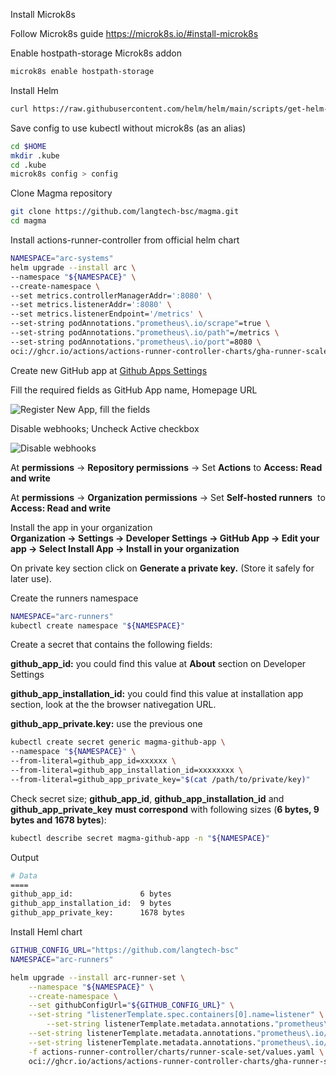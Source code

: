 Install Microk8s

Follow Microk8s guide
https://microk8s.io/#install-microk8s

Enable hostpath-storage Microk8s addon

```bash
microk8s enable hostpath-storage
```
    
Install Helm

```bash
curl https://raw.githubusercontent.com/helm/helm/main/scripts/get-helm-3 | bash 
```

Save config to use kubectl without microk8s (as an alias)
    
```bash
cd $HOME
mkdir .kube
cd .kube
microk8s config > config
```
    
Clone Magma repository

```bash
git clone https://github.com/langtech-bsc/magma.git
cd magma
```

Install actions-runner-controller from official helm chart

```bash
NAMESPACE="arc-systems"
helm upgrade --install arc \
--namespace "${NAMESPACE}" \
--create-namespace \
--set metrics.controllerManagerAddr=':8080' \
--set metrics.listenerAddr=':8080' \
--set metrics.listenerEndpoint='/metrics' \
--set-string podAnnotations."prometheus\.io/scrape"=true \
--set-string podAnnotations."prometheus\.io/path"=/metrics \
--set-string podAnnotations."prometheus\.io/port"=8080 \
oci://ghcr.io/actions/actions-runner-controller-charts/gha-runner-scale-set-controller
```

Create new GitHub app at [Github Apps Settings](https://github.com/organizations/langtech-bsc/settings/apps/new)

Fill the required fields as GitHub App name, Homepage URL

![Register New App, fill the fields](https://github.com/user-attachments/assets/36cf9906-4d86-48a2-b2a0-f38c6d1531f7)


Disable webhooks; Uncheck Active checkbox

![Disable webhooks](https://github.com/user-attachments/assets/f4dd0e78-8701-4913-8c5a-8e8ed88f5b9f)


At **permissions** → **Repository permissions** → Set **Actions** to **Access: Read and write**

At **permissions** → **Organization permissions** → Set **Self-hosted runners**  to **Access: Read and write**

Install the app in your organization  
**Organization → Settings → Developer Settings → GitHub App → Edit your app → Select Install App → Install in your organization**    

On private key section click on **Generate a private key.** (Store it safely for later use).

Create the runners namespace

```bash
NAMESPACE="arc-runners"
kubectl create namespace "${NAMESPACE}"
```

Create a secret that contains the following fields:

**github_app_id:** you could find this value at **About** section on Developer Settings

**github_app_installation_id:** you could find this value at installation app section, look at the the browser nativegation URL.

**github_app_private.key:** use the previous one

```bash
kubectl create secret generic magma-github-app \
--namespace "${NAMESPACE}" \
--from-literal=github_app_id=xxxxxx \
--from-literal=github_app_installation_id=xxxxxxxx \
--from-literal=github_app_private_key="$(cat /path/to/private/key)"
```

Check secret size; **github_app_id**, **github_app_installation_id** and **github_app_private_key** **must correspond** with following sizes (**6 bytes, 9 bytes and 1678 bytes**):
```bash
kubectl describe secret magma-github-app -n "${NAMESPACE}"
```

Output 

```bash
# Data
====
github_app_id:               6 bytes
github_app_installation_id:  9 bytes
github_app_private_key:      1678 bytes
```

Install Heml chart

```bash
GITHUB_CONFIG_URL="https://github.com/langtech-bsc"
NAMESPACE="arc-runners"

helm upgrade --install arc-runner-set \
	--namespace "${NAMESPACE}" \
	--create-namespace \
	--set githubConfigUrl="${GITHUB_CONFIG_URL}" \
	--set-string "listenerTemplate.spec.containers[0].name=listener" \
        --set-string listenerTemplate.metadata.annotations."prometheus\.io/scrape"=true \
	--set-string listenerTemplate.metadata.annotations."prometheus\.io/path"=/metrics \
	--set-string listenerTemplate.metadata.annotations."prometheus\.io/port"=8080 \
	-f actions-runner-controller/charts/runner-scale-set/values.yaml \
	oci://ghcr.io/actions/actions-runner-controller-charts/gha-runner-scale-set
```
